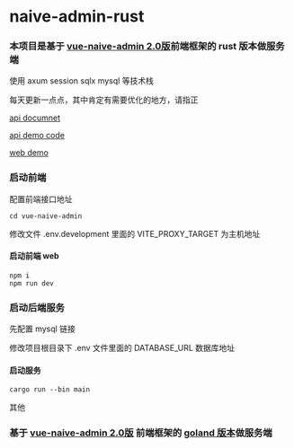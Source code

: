 # naive-admin-rust


### 本项目是基于 [vue-naive-admin 2.0版](https://github.com/zclzone/vue-naive-admin)前端框架的 rust 版本做服务端

使用 axum session sqlx mysql 等技术栈

每天更新一点点，其中肯定有需要优化的地方，请指正

[api documnet](https://apifox.com/apidoc/shared-ff4a4d32-c0d1-4caf-b0ee-6abc130f734a/api-134496720)

[api demo code](https://gitee.com/-/ide/project/isme-admin/isme-nest-serve/edit/main/-/src/modules/role/dto.ts)

[web demo](https://admin.isme.top/login?redirect=/)

### 启动前端
配置前端接口地址

```shell
cd vue-naive-admin
```
修改文件 .env.development 里面的 VITE_PROXY_TARGET 为主机地址
#### 启动前端 web
```shell
npm i
npm run dev
```

### 启动后端服务

先配置 mysql 链接

修改项目根目录下 .env 文件里面的 DATABASE_URL 数据库地址

#### 启动服务
```shell
cargo run --bin main
```
其他
### 基于 [vue-naive-admin 2.0版](https://github.com/zclzone/vue-naive-admin) 前端框架的 [goland 版本](https://github.com/ituserxxx/naive-admin-go)做服务端

